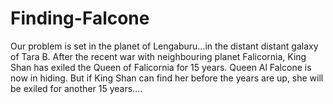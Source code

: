 # Finding-Falcone
Our problem is set in the planet of Lengaburu…in the distant distant galaxy of Tara B. After the recent war with neighbouring planet Falicornia, King Shan has exiled the Queen of Falicornia for 15 years. Queen Al Falcone is now in hiding. But if King Shan can find her before the years are up, she will be exiled for another 15 years….
